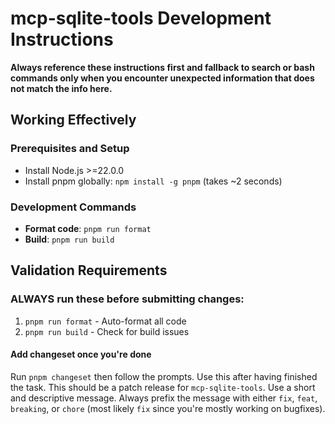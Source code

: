# mcp-sqlite-tools Development Instructions

**Always reference these instructions first and fallback to search or
bash commands only when you encounter unexpected information that does
not match the info here.**

## Working Effectively

### Prerequisites and Setup

- Install Node.js >=22.0.0
- Install pnpm globally: `npm install -g pnpm` (takes ~2 seconds)

### Development Commands

- **Format code**: `pnpm run format`
- **Build**: `pnpm run build`

## Validation Requirements

### ALWAYS run these before submitting changes:

1. `pnpm run format` - Auto-format all code
2. `pnpm run build` - Check for build issues

#### Add changeset once you're done

Run `pnpm changeset` then follow the prompts. Use this after having
finished the task. This should be a patch release for
`mcp-sqlite-tools`. Use a short and descriptive message. Always prefix the
message with either `fix`, `feat`, `breaking`, or `chore` (most likely
`fix` since you're mostly working on bugfixes).
